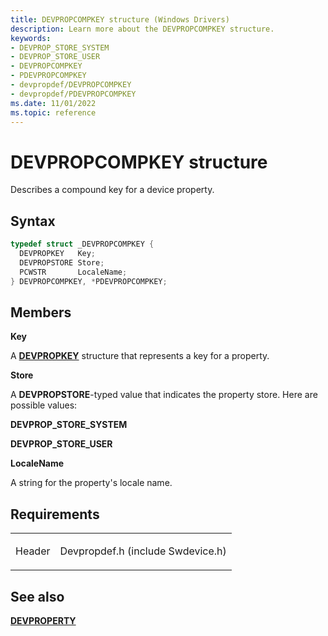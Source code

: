 ```yaml
---
title: DEVPROPCOMPKEY structure (Windows Drivers)
description: Learn more about the DEVPROPCOMPKEY structure.
keywords:
- DEVPROP_STORE_SYSTEM
- DEVPROP_STORE_USER
- DEVPROPCOMPKEY
- PDEVPROPCOMPKEY
- devpropdef/DEVPROPCOMPKEY
- devpropdef/PDEVPROPCOMPKEY
ms.date: 11/01/2022
ms.topic: reference
---
```


# DEVPROPCOMPKEY structure

Describes a compound key for a device property.

## Syntax

``` c++
typedef struct _DEVPROPCOMPKEY {
  DEVPROPKEY   Key;
  DEVPROPSTORE Store;
  PCWSTR       LocaleName;
} DEVPROPCOMPKEY, *PDEVPROPCOMPKEY;
```

## Members

**Key**

A [**DEVPROPKEY**](devpropkey.md) structure that represents a key for a property.

**Store**

A **DEVPROPSTORE**-typed value that indicates the property store. Here are possible values:

**DEVPROP\_STORE\_SYSTEM**

**DEVPROP\_STORE\_USER**

**LocaleName**

A string for the property's locale name.

## Requirements

<table>
<tbody>
<tr class="odd">
<td><p>Header</p></td>
<td>Devpropdef.h (include Swdevice.h)</td>
</tr>
</tbody>
</table>

## See also

[**DEVPROPERTY**](devproperty.md)
